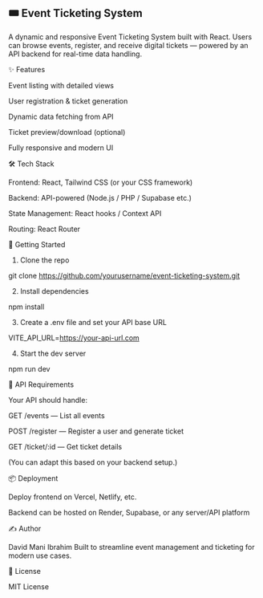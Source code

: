 

<h2>🎟️ Event Ticketing System</h2>

A dynamic and responsive Event Ticketing System built with React. Users can browse events, register, and receive digital tickets — powered by an API backend for real-time data handling.

✨ Features

Event listing with detailed views

User registration & ticket generation

Dynamic data fetching from API

Ticket preview/download (optional)

Fully responsive and modern UI


🛠 Tech Stack

Frontend: React, Tailwind CSS (or your CSS framework)

Backend: API-powered (Node.js / PHP / Supabase etc.)

State Management: React hooks / Context API

Routing: React Router


🚀 Getting Started

1. Clone the repo

git clone https://github.com/yourusername/event-ticketing-system.git


2. Install dependencies

npm install


3. Create a .env file and set your API base URL

VITE_API_URL=https://your-api-url.com


4. Start the dev server

npm run dev



🔗 API Requirements

Your API should handle:

GET /events — List all events

POST /register — Register a user and generate ticket

GET /ticket/:id — Get ticket details


(You can adapt this based on your backend setup.)

📦 Deployment

Deploy frontend on Vercel, Netlify, etc.

Backend can be hosted on Render, Supabase, or any server/API platform


✍️ Author

David Mani Ibrahim
Built to streamline event management and ticketing for modern use cases.

📄 License

MIT License


